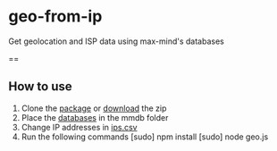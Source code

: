 # geo-from-ip

Get geolocation and ISP data using max-mind's databases

==

## How to use

1. Clone the [package][1] or [download][2] the zip
2. Place the [databases][3] in the mmdb folder
3. Change IP addresses in [ips.csv][4]
4. Run the following commands
	[sudo] npm install
	[sudo] node geo.js

[1]: github-mac://openRepo/https://github.com/VikramTiwari/geo-from-ip
[2]: https://github.com/VikramTiwari/geo-from-ip/archive/master.zip
[3]: https://github.com/VikramTiwari/geo-from-ip/blob/master/mmdb/
[4]: https://github.com/VikramTiwari/geo-from-ip/blob/master/ips.csv